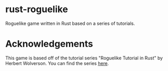 # rust-roguelike
Roguelike game written in Rust based on a series of tutorials.

# Acknowledgements
This game is based off of the tutorial series "Roguelike Tutorial in Rust" by Herbert Wolverson.
You can find the series [here](https://bfnightly.bracketproductions.com/rustbook/).
